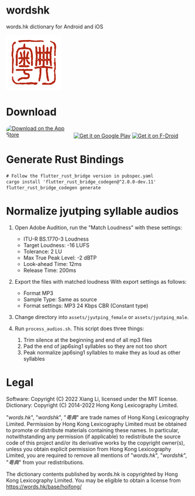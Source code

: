 # wordshk

words.hk dictionary for Android and iOS

<img alt='wordshk app logo' src='assets/icon.png' style='width: 150px'>

# Download

<a href="https://apps.apple.com/us/app/words-hk-%E7%B2%B5%E5%85%B8/id1621976909?itsct=apps_box_badge&amp;itscg=30200" style="display: inline-block; overflow: hidden; border-radius: 13px; width: 180px"><img src="https://tools.applemediaservices.com/api/badges/download-on-the-app-store/black/en-us?size=250x83&amp;releaseDate=1657756800&h=1600d970c262d2b70ad557b308a2154b" alt="Download on the App Store" style="border-radius: 13px; width: 200px; height: 95px;"></a>
<a href='https://play.google.com/store/apps/details?id=hk.words.wordshk&pcampaignid=pcampaignidMKT-Other-global-all-co-prtnr-py-PartBadge-Mar2515-1'><img alt='Get it on Google Play' src='https://play.google.com/intl/en_us/badges/static/images/badges/en_badge_web_generic.png' height="80"/></a>
<a href="https://f-droid.org/repository/browse/?fdid=hk.words.wordshk"><img alt="Get it on F-Droid" height="80" src="https://f-droid.org/badge/get-it-on.png"/></a>

# Generate Rust Bindings
```
# Follow the flutter_rust_bridge version in pubspec.yaml
cargo install 'flutter_rust_bridge_codegen@^2.0.0-dev.11'
flutter_rust_bridge_codegen generate
```

# Normalize jyutping syllable audios

1. Open Adobe Audition, run the "Match Loudness" with these settings:
   
   * ITU-R BS.1770-3 Loudness
   * Target Loudness: -16 LUFS
   * Tolerance: 2 LU
   * Max True Peak Level: -2 dBTP
   * Look-ahead Time: 12ms
   * Release Time: 200ms

2. Export the files with matched loudness
   With export settings as follows:
   
   * Format MP3
   * Sample Type: Same as source
   * Format settings: MP3 24 Kbps CBR (Constant type)

3. Change directory into `assets/jyutping_female` or `assets/jyutping_male`.

4. Run `process_audios.sh`. This script does three things:
   
   1. Trim silence at the beginning and end of all mp3 files
   2. Pad the end of jap6sing1 syllables so they are not too short
   3. Peak normalize jap6sing1 syllables to make they as loud as other syllables

# Legal

Software: Copyright (C) 2022 Xiang Li, licensed under the MIT license.
Dictionary: Copyright (C) 2014-2022 Hong Kong Lexicography Limited.

"*words.hk*", "*wordshk*", "*粵典*" are trade names of Hong Kong Lexicography
Limited. Permission by Hong Kong Lexicography Limited must be obtained to
promote or distribute materials containing these names. In particular,
notwithstanding any permission (if applicable) to redistribute the source code
of this project and/or its derivative works by the copyright owner(s), unless
you obtain explicit permission from Hong Kong Lexicography Limited, you are
required to remove all mentions of "*words.hk*", "*wordshk*", "*粵典*" from
your redistributions.

The dictionary contents published by words.hk is copyrighted by Hong Kong
Lexicography Limited. You may be eligible to obtain a license from
https://words.hk/base/hoifong/
